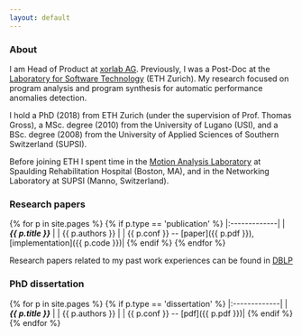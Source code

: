 ```yaml
---
layout: default
---
```


### [](#header-4) About

I am Head of Product at [xorlab AG](https://www.xorlab.com). Previously, I was a Post-Doc at the [Laboratory for Software Technology](https://www.lst.inf.ethz.ch) (ETH Zurich). My research focused on program analysis and program synthesis for automatic performance anomalies detection.

I hold a PhD (2018) from ETH Zurich (under the supervision of Prof. Thomas Gross), a MSc. degree (2010) from the University of Lugano (USI), and a BSc. degree (2008) from the  University of Applied Sciences of Southern Switzerland (SUPSI).

Before joining ETH I spent time in the [Motion Analysis Laboratory](https://srh-mal.net/)
at Spaulding Rehabilitation Hospital (Boston, MA), and in the Networking Laboratory at SUPSI 
(Manno, Switzerland).

### [](#header-4) Research papers

{% for p in site.pages %}
{% if p.type == 'publication' %}
   |:-------------|
   | ***{{ p.title }}*** |
   | {{ p.authors }} |
   | {{ p.conf }} -- [paper]({{ p.pdf }}), [implementation]({{ p.code }})|
{% endif %}
{% endfor %}

Research papers related to my past work experiences can be found in [DBLP](https://dblp.uni-trier.de/pers/hd/t/Toffola:Luca_Della)

### [](#header-4) PhD dissertation
{% for p in site.pages %}
{% if p.type == 'dissertation' %}
   |:-------------|
   | ***{{ p.title }}*** |
   | {{ p.authors }} |
   | {{ p.conf }} -- [pdf]({{ p.pdf }})|
{% endif %}
{% endfor %}

